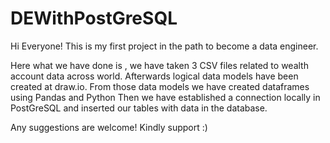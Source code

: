 # DEWithPostGreSQL

Hi Everyone! 
This is my first project in the path to become a data engineer.

Here what we have done is , we have taken 3 CSV files related to wealth account data across world.
Afterwards logical data models have been created at draw.io.
From those data models we have created dataframes using Pandas and Python 
Then we have established a connection locally in PostGreSQL and inserted our tables with data in the database.

Any suggestions are welcome!
Kindly support :) 
